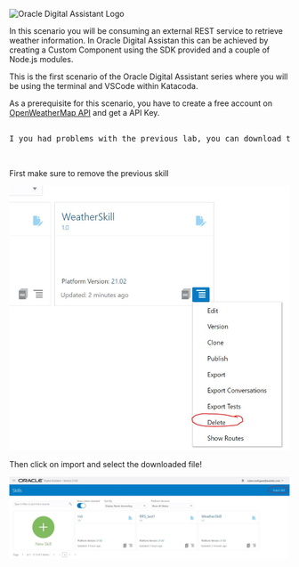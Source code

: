 ![Oracle Digital Assistant Logo](assets/oda-sticker.jpg)

In this scenario you will be consuming an external REST service to retrieve weather information.
In Oracle Digital Assistan this can be achieved by creating a Custom Component using the SDK provided and a couple of Node.js modules.

This is the first scenario of the Oracle Digital Assistant series where you will be using the terminal and VSCode within Katacoda.

As a prerequisite for this scenario, you have to create a free account on [OpenWeatherMap API](https://openweathermap.org/) and get a API Key.

<pre>

I you had problems with the previous lab, you can download the working skill that can be imported into Oracle Digital Assistant here: https://github.com/rsantrod/katacoda-scenarios/blob/master/oda-course/oda04-skill-custom-components/assets/WeatherSkill(1.0).zip


</pre>

First make sure to remove the previous skill

![Oracle Digital Assistant - Remove Skill](assets/remove-skill.jpg)

Then click on import and select the downloaded file!

![Oracle Digital Assistant - Import Skill](assets/import-skill.jpg)
